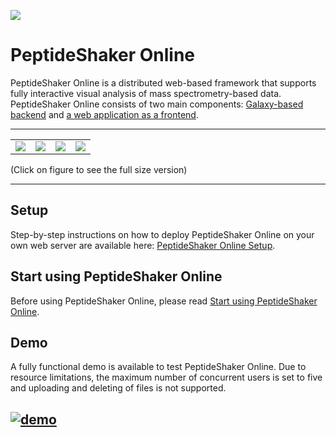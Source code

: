 [![](https://github.com/barsnes-group/peptide-shaker-online/wiki/images/screen1.png)](https://github.com/barsnes-group/peptide-shaker-online/wiki/images/screen1.png) 

# PeptideShaker Online

PeptideShaker Online is a distributed web-based framework that supports fully interactive visual analysis of mass spectrometry-based data. PeptideShaker Online consists of two main components: [Galaxy-based backend](https://github.com/barsnes-group/peptide-shaker-online/wiki/PeptideShaker-Online-Backend) and [a web application as a frontend](https://github.com/barsnes-group/peptide-shaker-online/wiki/PeptideShaker-Online-front-end).

----

|  |  |  |  |
|:--:|:--:|:--:|:--:|
|[![](https://github.com/barsnes-group/peptide-shaker-online/wiki/images//screen2.png)](https://github.com/barsnes-group/peptide-shaker-online/wiki/images//screen2.png) | [![](https://github.com/barsnes-group/peptide-shaker-online/wiki/images/screen3.png)](https://github.com/barsnes-group/peptide-shaker-online/wiki/images/screen3.png) | [![](https://github.com/barsnes-group/peptide-shaker-online/wiki/images/screen4.png)](https://github.com/barsnes-group/peptide-shaker-online/wiki/images/screen4.png) |[![](https://github.com/barsnes-group/peptide-shaker-online/wiki/images/screen5.png)](https://github.com/barsnes-group/peptide-shaker-online/wiki/images/screen5.png) |

(Click on figure to see the full size version)

----

## Setup
Step-by-step instructions on how to deploy PeptideShaker Online on your own web server are available here: [PeptideShaker Online Setup](https://github.com/barsnes-group/peptide-shaker-online/wiki/PeptideShaker-Online-Setup).

## Start using PeptideShaker Online
Before using PeptideShaker Online, please read [Start using PeptideShaker Online](https://github.com/barsnes-group/peptide-shaker-online/wiki/Start-with-PeptideShaker-Online). 

## Demo
A fully functional demo is available to test PeptideShaker Online. Due to resource limitations, the maximum number of concurrent users is set to five and uploading and deleting of files is not supported.

[![demo](https://github.com/barsnes-group/peptide-shaker-online/wiki/images/demo.png)](http://158.39.77.27:8081/webpeptideshaker-1.0-SNAPSHOT/) 
-----
